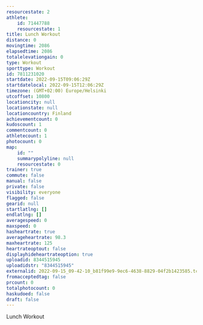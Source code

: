 ```yaml
---
resourcestate: 2
athlete:
    id: 71447788
    resourcestate: 1
title: Lunch Workout
distance: 0
movingtime: 2086
elapsedtime: 2086
totalelevationgain: 0
type: Workout
sporttype: Workout
id: 7811231020
startdate: 2022-09-15T09:06:29Z
startdatelocal: 2022-09-15T12:06:29Z
timezone: (GMT+02:00) Europe/Helsinki
utcoffset: 10800
locationcity: null
locationstate: null
locationcountry: Finland
achievementcount: 0
kudoscount: 1
commentcount: 0
athletecount: 1
photocount: 0
map:
    id: ""
    summarypolyline: null
    resourcestate: 0
trainer: true
commute: false
manual: false
private: false
visibility: everyone
flagged: false
gearid: null
startlatlng: []
endlatlng: []
averagespeed: 0
maxspeed: 0
hasheartrate: true
averageheartrate: 98.3
maxheartrate: 125
heartrateoptout: false
displayhideheartrateoption: true
uploadid: 8344515945
uploadidstr: "8344515945"
externalid: 2022-09-15_09-42-10_b81f99e9-9ec6-4638-8829-04f2b1423585.tcx
fromacceptedtag: false
prcount: 0
totalphotocount: 0
haskudoed: false
draft: false
---
```

Lunch Workout